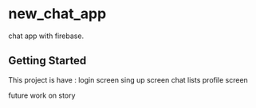 # new_chat_app

chat app with firebase.

## Getting Started

This project is have :
login screen
sing up screen
chat lists 
profile screen


future work on story 

